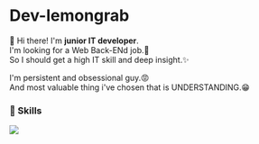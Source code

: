 # Dev-lemongrab
👋 Hi there! I'm **junior IT developer**.<br/>
I'm looking for a Web Back-ENd job.👀<br/>
So I should get a high IT skill and deep insight.✨<br/>

I'm persistent and obsessional guy.😡<br/>
And most valuable thing i've chosen that is UNDERSTANDING.😁<br/>


### 💪 Skills

<img src="https://img.shields.io/badge/Android-3DDC84?style=flat-square&logo=Android&logoColor=white"/>



